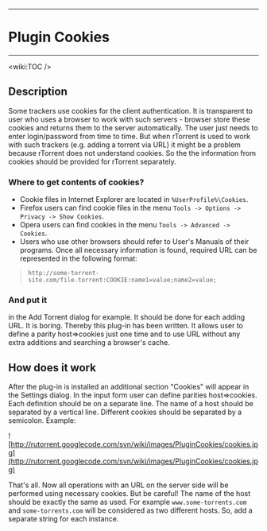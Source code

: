 
---

# Plugin Cookies #

---




&lt;wiki:TOC /&gt;



## Description ##

Some trackers use cookies for the client authentication. It is transparent to user who uses a browser to work with such servers - browser store these cookies and returns them to the server automatically. The user just needs to enter login/password from time to time. But when rTorrent is used to work with such trackers (e.g. adding a torrent via URL) it might be a problem because rTorrent does not understand cookies. So the the information from cookies should be provided for rTorrent separately.

### Where to get contents of cookies? ###

  * Cookie files in Internet Explorer are located in `%UserProfile%\Cookies`.
  * Firefox users can find cookie files in the menu `Tools -> Options -> Privacy -> Show Cookies`.
  * Opera users can find cookies in the menu `Tools -> Advanced -> Cookies`.
  * Users who use other browsers should refer to User's Manuals of their programs.
Once all necessary information is found, required URL can be represented in the following format:
> `http://some-torrent-site.com/file.torrent:COOKIE:name1=value;name2=value;`

### And put it ###

in the Add Torrent dialog for example. It should be done for each adding URL. It is boring. Thereby this plug-in has been written. It allows user to define a parity host=>cookies just one time and to use URL without any extra additions and searching a browser's cache.

## How does it work ##

After the plug-in is installed an additional section "Cookies" will appear in the Settings dialog. In the input form user can define parities host=>cookies. Each definition should be on a separate line. The name of a host should be separated by a vertical line. Different cookies should be separated by a semicolon. Example:

![http://rutorrent.googlecode.com/svn/wiki/images/PluginCookies/cookies.jpg](http://rutorrent.googlecode.com/svn/wiki/images/PluginCookies/cookies.jpg)

That's all. Now all operations with an URL on the server side will be performed using necessary cookies. But be careful! The name of the host should be exactly the same as used. For example `www.some-torrents.com` and `some-torrents.com` will be considered as two different hosts. So, add a separate string for each instance.